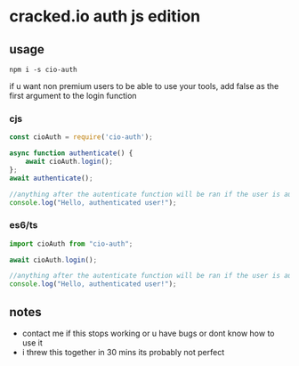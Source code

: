 # cracked.io auth js edition

## usage
`npm i -s cio-auth`  

if u want non premium users to be able to use your tools, add false as the first argument to the login function
### cjs
```js
const cioAuth = require('cio-auth');

async function authenticate() {
    await cioAuth.login();
};
await authenticate();

//anything after the autenticate function will be ran if the user is authenticated
console.log("Hello, authenticated user!");
```

### es6/ts
```js
import cioAuth from "cio-auth";

await cioAuth.login();

//anything after the autenticate function will be ran if the user is authenticated
console.log("Hello, authenticated user!");
```

## notes
- contact me if this stops working or u have bugs or dont know how to use it
- i threw this together in 30 mins its probably not perfect

